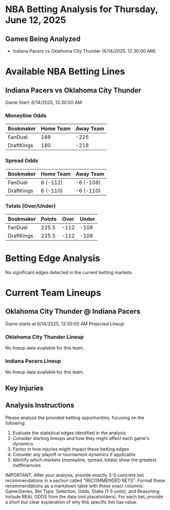 # NBA Betting Analysis for Thursday, June 12, 2025

## Games Being Analyzed

- Indiana Pacers vs Oklahoma City Thunder (6/14/2025, 12:30:00 AM)

# Available NBA Betting Lines

## Indiana Pacers vs Oklahoma City Thunder
Game Start: 6/14/2025, 12:30:00 AM

### Moneyline Odds
| Bookmaker | Home Team | Away Team |
|-----------|-----------|----------|
| FanDuel | 188 | -225 |
| DraftKings | 180 | -218 |

### Spread Odds
| Bookmaker | Home Team | Away Team |
|-----------|-----------|----------|
| FanDuel | 6 (-112) | -6 (-108) |
| DraftKings | 6 (-110) | -6 (-110) |

### Totals (Over/Under)
| Bookmaker | Points | Over | Under |
|-----------|--------|------|-------|
| FanDuel | 225.5 | -112 | -108 |
| DraftKings | 225.5 | -112 | -108 |


# Betting Edge Analysis

No significant edges detected in the current betting markets.

# Current Team Lineups

## Oklahoma City Thunder @ Indiana Pacers
Game starts at 6/14/2025, 12:30:00 AM
*Projected Lineup*

### Oklahoma City Thunder Lineup
No lineup data available for this team.

### Indiana Pacers Lineup
No lineup data available for this team.



## Key Injuries


## Analysis Instructions

Please analyze the provided betting opportunities, focusing on the following:

1. Evaluate the statistical edges identified in the analysis
2. Consider starting lineups and how they might affect each game's dynamics
3. Factor in how injuries might impact these betting edges
4. Consider any playoff or tournament dynamics if applicable
5. Identify which markets (moneyline, spread, totals) show the greatest inefficiencies

IMPORTANT: After your analysis, provide exactly 3-5 concrete bet recommendations in a section called "RECOMMENDED BETS". Format these recommendations as a markdown table with these exact columns: Game/Series, Bet Type, Selection, Odds, Stake (1-5 units), and Reasoning. Include REAL ODDS from the data (not placeholders). For each bet, provide a short but clear explanation of why this specific bet has value.
